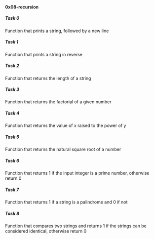 <h4>0x08-recursion</h4>

<h5>Task 0</h5>
Function that prints a string, followed by a new line   
<h5>Task 1</h5>
Function that prints a string in reverse   
<h5>Task 2</h5>
Function that returns the length of a string   
<h5>Task 3</h5>
Function that returns the factorial of a given number   
<h5>Task 4</h5>
Function that returns the value of x raised to the power of y    
<h5>Task 5</h5>
Function that returns the natural square root of a number    
<h5>Task 6</h5>
Function that returns 1 if the input integer is a prime number, otherwise return 0   
<h5>Task 7</h5>
Function that returns 1 if a string is a palindrome and 0 if not  
<h5>Task 8</h5>
Function that compares two strings and returns 1 if the strings can be considered identical, otherwise return 0   
